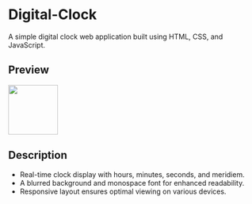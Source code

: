 # Digital-Clock
A simple digital clock web application built using HTML, CSS, and JavaScript.

## Preview


<img src="[https://your-image-url.type](https://github.com/adamzavien/Digital-Clock/assets/74973987/d67e0578-3356-4ecb-b773-7fa1d0098a6b)" width="100" height="100">

## Description
* Real-time clock display with hours, minutes, seconds, and meridiem.
* A blurred background and monospace font for enhanced readability.
* Responsive layout ensures optimal viewing on various devices.
